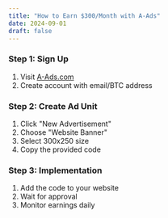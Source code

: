 ```yaml
---
title: "How to Earn $300/Month with A-Ads"
date: 2024-09-01
draft: false
---
```


### Step 1: Sign Up
1. Visit [A-Ads.com](https://a-ads.com)
2. Create account with email/BTC address

### Step 2: Create Ad Unit
1. Click "New Advertisement"
2. Choose "Website Banner"
3. Select 300x250 size
4. Copy the provided code

### Step 3: Implementation
1. Add the code to your website
2. Wait for approval
3. Monitor earnings daily
